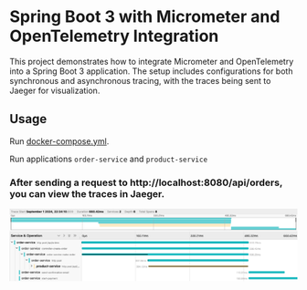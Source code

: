 # Spring Boot 3 with Micrometer and OpenTelemetry Integration

This project demonstrates how to integrate Micrometer and OpenTelemetry 
into a Spring Boot 3 application. The setup includes configurations for both 
synchronous and asynchronous tracing, with the traces being sent to Jaeger for 
visualization.

## Usage 

Run [docker-compose.yml](docker-compose.yml).

Run applications `order-service` and `product-service`

### After sending a request to http://localhost:8080/api/orders, you can view the traces in Jaeger.
![jagger-ui.png](jagger-ui.png)